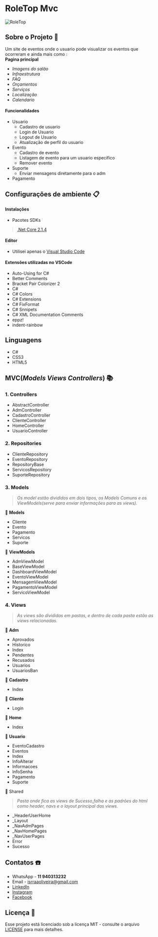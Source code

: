 # RoleTop Mvc  

![RoleTop](https://user-images.githubusercontent.com/54954718/77608567-6398e580-6efc-11ea-88ab-274adddf5a46.png)

## Sobre o Projeto :blue_book:
Um site de eventos onde o usuario pode visualizar os eventos que ocorreram e ainda mais como :  
**Pagina principal**
+ *Imagens do salão*
+ *Infraestrutura*
+ *FAQ* 
+ *Orçamentos*
+ *Serviços* 
+ *Localização*
+ *Calendario* 
#### Funcionalidades
+ Usuario
  + Cadastro de usuario
  + Login de Usuario
  + Logout de Usuario
  + Atualização de perfil do usuario
+ Evento
  + Cadastro de evento
  + Listagem de evento para um usuario especifico
  + Remover evento
+ Suporte
  + Enviar mensagens diretamente para o adm
+ Pagamento
## Configurações de ambiente :clipboard:
####  Instalaçôes
 * Pacotes SDKs  
  >[.Net Core 2.1.4](https://dotnet.microsoft.com/download/dotnet-core/2.1)
#### Editor
 * Utilisei apenas o [Visual Studio Code](https://code.visualstudio.com/)
#### Extensões utilizadas no VSCode
* Auto-Using for C#
* Better Comments
* Bracket Pair Colorizer 2
* C#
* C# Colors
* C# Extensions
* C# FixFormat
* C# Snnipets
* C# XML Documentation Comments
* eppz!
* indent-rainbow

## Linguagens
* C#
* CSS3
* HTML5


## MVC(*Models Views Controllers*) :books:
### 1. Controllers
* AbstractController
* AdmController
* CadastroController
* ClienteController
* HomeController
* UsuarioController

### 2. Repositories
* ClienteRepository
* EventoRepository
* RepositoryBase
* ServicosRepository
* SuporteRepository

### 3. Models
> *Os model estão divididos em dois tipos, os Models Comuns e os ViewModels(serve para enviar informações para as views).*

:bookmark: **Models**
* Cliente
* Evento
* Pagamento
* Servicos
* Suporte

:bookmark: **ViewModels**
* AdmViewModel
* BaseViewModel
* DashboardViewModel
* EventoViewModel
* MensagemViewModel
* PagamentoViewModel
* ServicoViewModel

### 4. Views
> *As views são divididas em pastas, e dentro de cada pasta estão as views relacionadas.*

:file_folder: **Adm**
* Aprovados
* Historico
* Index
* Pendentes
* Recusados
* Usuarios
* UsuariosBan

:file_folder: **Cadastro**
* Index

:file_folder: **Cliente**
* Login

:file_folder: **Home**
* Index

:file_folder: **Usuario**
* EventoCadastro
* Eventos
* Index
* InfoAlterar
* Informacoes
* InfoSenha
* Pagamento
* Suporte

:file_folder: Shared
> *Pasta onde fica as views de Sucesso,falha e as padrões do html como header, navs e o layout principal das views.*
* _HeaderUserHome
* _Layout
* _NavAdmPages
* _NavHomePages
* _NavUserPages
* Error
* Sucesso

## Contatos :phone:
* WhatsApp - **11 940313232**
* Email - isrraaoliveira@gmail.com
* [LinkedIn](https://www.linkedin.com/in/israel-oliveira-73880b18b/)
* [Instagram](https://www.instagram.com/israel_peichim/)
* [Facebook](https://www.facebook.com/israel.peichim)


## Licença  :closed_lock_with_key:
Esse projeto está licenciado sob a licença MIT - consulte o arquivo [LICENSE](https://github.com/israaoliver/RoleTopMVC/blob/master/LICENSE) para mais detalhes.










